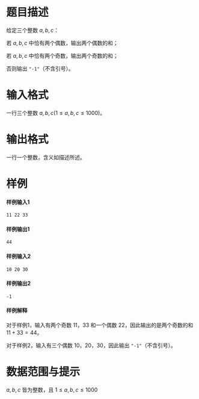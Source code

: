 
# 题目描述

给定三个整数 $a,b,c$：

若 $a,b,c$ 中恰有两个偶数，输出两个偶数的和；

若 $a,b,c$ 中恰有两个奇数，输出两个奇数的和；

否则输出 `"-1"`（不含引号）。

# 输入格式

一行三个整数 $a,b,c(1 \leq a, b, c \leq 1000)$。

# 输出格式

一行一个整数，含义如描述所述。

# 样例

#### 样例输入1

```plain
11 22 33
```

#### 样例输出1

```plain
44
```


#### 样例输入2

```plain
10 20 30
```

#### 样例输出2

```plain
-1
```

#### 样例解释

对于样例1，输入有两个奇数 $11，33$ 和一个偶数 $22$，因此输出的是两个奇数的和 $11+33=44$。

对于样例2，输入有三个偶数 $10，20，30$，因此输出 `"-1"`（不含引号）。
 


# 数据范围与提示

$a,b,c$ 皆为整数，且 $1 \leq a, b, c \leq 1000$

